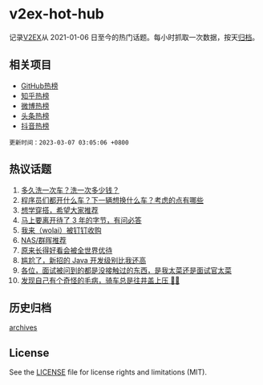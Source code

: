 # v2ex-hot-hub

 记录[V2EX](https://www.v2ex.com/)从 2021-01-06 日至今的热门话题。每小时抓取一次数据，按天[归档](archives)。
 
 ## 相关项目

- [GitHub热榜](https://github.com/snaildev/github-hot-hub)
- [知乎热榜](https://github.com/snaildev/zhihu-hot-hub)
- [微博热榜](https://github.com/snaildev/weibo-hot-hub)
- [头条热榜](https://github.com/snaildev/toutiao-hot-hub)
- [抖音热榜](https://github.com/snaildev/douyin-hot-hub)


 `更新时间：2023-03-07 03:05:06 +0800`

## 热议话题

1. [多久洗一次车？洗一次多少钱？](https://www.v2ex.com/t/921467)
1. [程序员们都开什么车？下一辆想换什么车？考虑的点有哪些](https://www.v2ex.com/t/921449)
1. [想学穿搭，希望大家推荐](https://www.v2ex.com/t/921432)
1. [马上要离开待了 3 年的字节，有问必答](https://www.v2ex.com/t/921664)
1. [我来（wolai）被钉钉收购](https://www.v2ex.com/t/921489)
1. [NAS/群晖推荐](https://www.v2ex.com/t/921502)
1. [原来长得好看会被全世界优待](https://www.v2ex.com/t/921565)
1. [尴尬了，新招的 Java 开发级别比我还高](https://www.v2ex.com/t/921478)
1. [各位，面试被问到的都是没接触过的东西，是我太菜还是面试官太菜](https://www.v2ex.com/t/921448)
1. [发现自己有个奇怪的毛病，骑车总是往井盖上压 😵‍💫](https://www.v2ex.com/t/921540)

## 历史归档

[archives](archives)

## License

See the [LICENSE](LICENSE) file for license rights and limitations (MIT).
